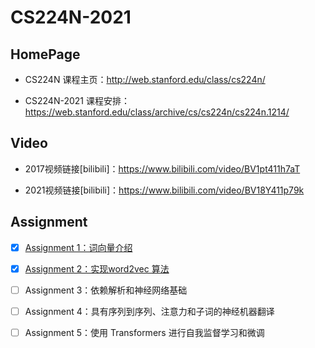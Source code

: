# CS224N-2021

## HomePage

- CS224N 课程主页：http://web.stanford.edu/class/cs224n/

- CS224N-2021 课程安排：https://web.stanford.edu/class/archive/cs/cs224n/cs224n.1214/

## Video

- 2017视频链接[bilibili]：https://www.bilibili.com/video/BV1pt411h7aT

- 2021视频链接[bilibili]：https://www.bilibili.com/video/BV18Y411p79k

## Assignment 

- [x] [Assignment 1：词向量介绍](https://github.com/huang-jingwei/CS224N-2021/tree/main/Assignment%201)
- [x] [Assignment 2：实现word2vec 算法](https://github.com/huang-jingwei/CS224N-2021/tree/main/Assignment%202)
- [ ] Assignment 3：依赖解析和神经网络基础
- [ ] Assignment 4：具有序列到序列、注意力和子词的神经机器翻译
- [ ] Assignment 5：使用 Transformers 进行自我监督学习和微调


